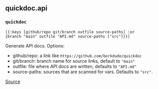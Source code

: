 ## quickdoc.api
### `quickdoc`
<code>[{:keys [github/repo git/branch outfile source-paths] :or {branch "main" outfile "API.md" source-paths ["src"]}}]</code><br>

Generate API docs. Options:
  - github/repo: a link like `https://github.com/borkdude/quickdoc`
  - git/branch: branch name for source links, default to `"main"`
  - outfile: file where API docs are written, defaults to `"API.md"`
  - source-paths: sources that are scanned for vars. Defaults to `"src"`.

[Source](https://github.com/borkdude/quickdoc/blob/main/src/quickdoc/api.cljc#L5-L53)
